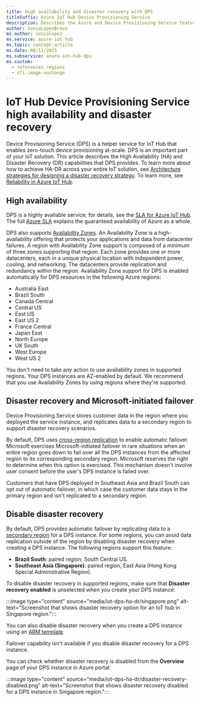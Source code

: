 ```yaml
---
title: High availability and disaster recovery with DPS
titleSuffix: Azure IoT Hub Device Provisioning Service
description: Describes the Azure and Device Provisioning Service features that help you to build highly available Azure IoT solutions with disaster recovery capabilities.
author: SoniaLopezBravo
ms.author: sonialopez
ms.service: azure-iot-hub
ms.topic: concept-article
ms.date: 08/11/2025
ms.subservice: azure-iot-hub-dps
ms.custom:
  - references_regions
  - sfi-image-nochange
---
```


# IoT Hub Device Provisioning Service high availability and disaster recovery

Device Provisioning Service (DPS) is a helper service for IoT Hub that enables zero-touch device provisioning at-scale. DPS is an important part of your IoT solution. This article describes the High Availability (HA) and Disaster Recovery (DR) capabilities that DPS provides. To learn more about how to achieve HA-DR across your entire IoT solution, see [Architecture strategies for designing a disaster recovery strategy](/azure/architecture/reliability/disaster-recovery). To learn more, see [Reliability in Azure IoT Hub](/azure/reliability/reliability-iot-hub).

## High availability

DPS is a highly available service; for details, see the [SLA for Azure IoT Hub](https://azure.microsoft.com/support/legal/sla/iot-hub/). The full [Azure SLA](https://azure.microsoft.com/support/legal/sla/) explains the guaranteed availability of Azure as a whole.

DPS also supports [Availability Zones](../reliability/availability-zones-overview.md). An Availability Zone is a high-availability offering that protects your applications and data from datacenter failures. A region with Availability Zone support is composed of a minimum of three zones supporting that region. Each zone provides one or more datacenters, each in a unique physical location with independent power, cooling, and networking. The datacenters provide replication and redundancy within the region. Availability Zone support for DPS is enabled automatically for DPS resources in the following Azure regions:

* Australia East
* Brazil South
* Canada Central
* Central US
* East US
* East US 2
* France Central
* Japan East
* North Europe
* UK South
* West Europe
* West US 2

You don't need to take any action to use availability zones in supported regions. Your DPS instances are AZ-enabled by default. We recommend that you use Availability Zones by using regions where they're supported.

## Disaster recovery and Microsoft-initiated failover

Device Provisioning Service stores customer data in the region where you deployed the service instance, and replicates data to a secondary region to support disaster recovery scenarios.

By default, DPS uses [cross-region replication](../reliability/regions-paired.md) to enable automatic failover. Microsoft exercises Microsoft-initiated failover in rare situations when an entire region goes down to fail over all the DPS instances from the affected region to its corresponding secondary region. Microsoft reserves the right to determine when this option is exercised. This mechanism doesn't involve user consent before the user's DPS instance is failed over.

Customers that have DPS deployed in Southeast Asia and Brazil South can opt out of automatic failover, in which case the customer data stays in the primary region and isn't replicated to a secondary region.

## Disable disaster recovery

By default, DPS provides automatic failover by replicating data to a [secondary region](../reliability/regions-paired.md#paired-regions) for a DPS instance. For some regions, you can avoid data replication outside of the region by disabling disaster recovery when creating a DPS instance. The following regions support this feature:

* **Brazil South**: paired region, South Central US.
* **Southeast Asia (Singapore)**: paired region, East Asia (Hong Kong Special Administrative Region).

To disable disaster recovery in supported regions, make sure that **Disaster recovery enabled** is unselected when you create your DPS instance:

:::image type="content" source="media/iot-dps-ha-dr/singapore.png" alt-text="Screenshot that shows disaster recovery option for an IoT hub in Singapore region.":::

You can also disable disaster recovery when you create a DPS instance using an [ARM template](/azure/templates/microsoft.devices/provisioningservices?tabs=bicep).

Failover capability isn't available if you disable disaster recovery for a DPS instance.

You can check whether disaster recovery is disabled from the **Overview** page of your DPS instance in Azure portal:

:::image type="content" source="media/iot-dps-ha-dr/disaster-recovery-disabled.png" alt-text="Screenshot that shows disaster recovery disabled for a DPS instance in Singapore region.":::